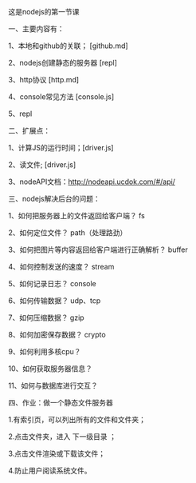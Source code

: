 
这是nodejs的第一节课

一、主要内容有：

1、本地和github的关联；    [github.md]

2、nodejs创建静态的服务器  [repl]

3、http协议  [http.md]

4、console常见方法   [console.js]

5、repl



二、扩展点：

1、计算JS的运行时间；[driver.js]

2、读文件;  [driver.js]

3、nodeAPI文档：http://nodeapi.ucdok.com/#/api/



三、nodejs解决后台的问题：

1、如何把服务器上的文件返回给客户端？  fs

2、如何定位文件？  path（处理路劲）

3、如何把图片等内容返回给客户端进行正确解析？ buffer

4、如何控制发送的速度？ stream

5、如何记录日志？  console

6、如何传输数据？  udp、tcp

7、如何压缩数据？  gzip

8、如何加密保存数据？  crypto

9、如何利用多核cpu？

10、如何获取服务器信息？

11、如何与数据库进行交互？



四、作业：做一个静态文件服务器

1.有索引页，可以列出所有的文件和文件夹；

2.点击文件夹，进入 下一级目录 ；

3.点击文件渲染或下载该文件；

4.防止用户阅读系统文件。

